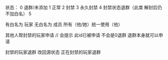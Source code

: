 状态：
0 退群/未添加
1 正常
2 封禁
3 永久封禁
4 封禁状态退群（此类 解封后仍不加白名）
5

有白名为 玩家
无白名为 成员
所有（他/她）统一使用（他）

其他人帮封禁的玩家申请 // 会提示 此id已被申请 不会是0退群  退群本身就可以申请

封禁的玩家退群 改回源状态
正在封禁的玩家退群